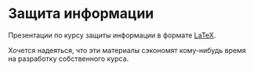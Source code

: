 # Защита информации

Презентации по курсу защиты информации в формате [LaTeX](https://github.com/mmshihov/LaTeX-short).

Хочется надеяться, что эти материалы сэкономят кому-нибудь время на разработку собственного курса.
